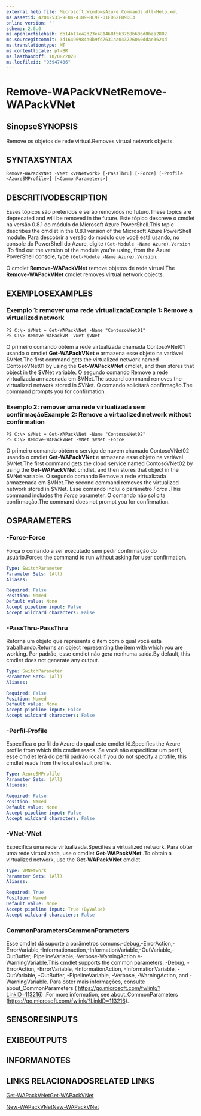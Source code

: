 ```yaml
---
external help file: Microsoft.WindowsAzure.Commands.dll-Help.xml
ms.assetid: 42042533-9F84-4189-8C9F-01FD62F89DC3
online version: ''
schema: 2.0.0
ms.openlocfilehash: db14b17e42d23e481468f563768b606d8baa2802
ms.sourcegitcommit: 3d16496984a0b9fd7631aa043726060ddae3624d
ms.translationtype: MT
ms.contentlocale: pt-BR
ms.lasthandoff: 10/08/2020
ms.locfileid: "93947406"
---
```

# <span data-ttu-id="e5996-101">Remove-WAPackVNet</span><span class="sxs-lookup"><span data-stu-id="e5996-101">Remove-WAPackVNet</span></span>

## <span data-ttu-id="e5996-102">Sinopse</span><span class="sxs-lookup"><span data-stu-id="e5996-102">SYNOPSIS</span></span>
<span data-ttu-id="e5996-103">Remove os objetos de rede virtual.</span><span class="sxs-lookup"><span data-stu-id="e5996-103">Removes virtual network objects.</span></span>

## <span data-ttu-id="e5996-104">SYNTAX</span><span class="sxs-lookup"><span data-stu-id="e5996-104">SYNTAX</span></span>

```
Remove-WAPackVNet -VNet <VMNetwork> [-PassThru] [-Force] [-Profile <AzureSMProfile>] [<CommonParameters>]
```

## <span data-ttu-id="e5996-105">DESCRITIVO</span><span class="sxs-lookup"><span data-stu-id="e5996-105">DESCRIPTION</span></span>
<span data-ttu-id="e5996-106">Esses tópicos são preteridos e serão removidos no futuro.</span><span class="sxs-lookup"><span data-stu-id="e5996-106">These topics are deprecated and will be removed in the future.</span></span>
<span data-ttu-id="e5996-107">Este tópico descreve o cmdlet na versão 0.8.1 do módulo do Microsoft Azure PowerShell.</span><span class="sxs-lookup"><span data-stu-id="e5996-107">This topic describes the cmdlet in the 0.8.1 version of the Microsoft Azure PowerShell module.</span></span>
<span data-ttu-id="e5996-108">Para descobrir a versão do módulo que você está usando, no console do PowerShell do Azure, digite `(Get-Module -Name Azure).Version` .</span><span class="sxs-lookup"><span data-stu-id="e5996-108">To find out the version of the module you're using, from the Azure PowerShell console, type `(Get-Module -Name Azure).Version`.</span></span>

<span data-ttu-id="e5996-109">O cmdlet **Remove-WAPackVNet** remove objetos de rede virtual.</span><span class="sxs-lookup"><span data-stu-id="e5996-109">The **Remove-WAPackVNet** cmdlet removes virtual network objects.</span></span>

## <span data-ttu-id="e5996-110">EXEMPLOS</span><span class="sxs-lookup"><span data-stu-id="e5996-110">EXAMPLES</span></span>

### <span data-ttu-id="e5996-111">Exemplo 1: remover uma rede virtualizada</span><span class="sxs-lookup"><span data-stu-id="e5996-111">Example 1: Remove a virtualized network</span></span>
```
PS C:\> $VNet = Get-WAPackVNet -Name "ContosoVNet01"
PS C:\> Remove-WAPackVM -VNet $VNet
```

<span data-ttu-id="e5996-112">O primeiro comando obtém a rede virtualizada chamada ContosoVNet01 usando o cmdlet **Get-WAPackVNet** e armazena esse objeto na variável $VNet.</span><span class="sxs-lookup"><span data-stu-id="e5996-112">The first command gets the virtualized network named ContosoVNet01 by using the **Get-WAPackVNet** cmdlet, and then stores that object in the $VNet variable.</span></span>
<span data-ttu-id="e5996-113">O segundo comando Remove a rede virtualizada armazenada em $VNet.</span><span class="sxs-lookup"><span data-stu-id="e5996-113">The second command removes the virtualized network stored in $VNet.</span></span>
<span data-ttu-id="e5996-114">O comando solicitará confirmação.</span><span class="sxs-lookup"><span data-stu-id="e5996-114">The command prompts you for confirmation.</span></span>

### <span data-ttu-id="e5996-115">Exemplo 2: remover uma rede virtualizada sem confirmação</span><span class="sxs-lookup"><span data-stu-id="e5996-115">Example 2: Remove a virtualized network without confirmation</span></span>
```
PS C:\> $VNet = Get-WAPackVNet -Name "ContosoVNet02"
PS C:\> Remove-WAPackVNet -VNet $VNet -Force
```

<span data-ttu-id="e5996-116">O primeiro comando obtém o serviço de nuvem chamado ContosoVNet02 usando o cmdlet **Get-WAPackVNet** e armazena esse objeto na variável $VNet.</span><span class="sxs-lookup"><span data-stu-id="e5996-116">The first command gets the cloud service named ContosoVNet02 by using the **Get-WAPackVNet** cmdlet, and then stores that object in the $VNet variable.</span></span>
<span data-ttu-id="e5996-117">O segundo comando Remove a rede virtualizada armazenada em $VNet.</span><span class="sxs-lookup"><span data-stu-id="e5996-117">The second command removes the virtualized network stored in $VNet.</span></span>
<span data-ttu-id="e5996-118">Esse comando inclui o parâmetro *Force* .</span><span class="sxs-lookup"><span data-stu-id="e5996-118">This command includes the *Force* parameter.</span></span>
<span data-ttu-id="e5996-119">O comando não solicita confirmação.</span><span class="sxs-lookup"><span data-stu-id="e5996-119">The command does not prompt you for confirmation.</span></span>

## <span data-ttu-id="e5996-120">OS</span><span class="sxs-lookup"><span data-stu-id="e5996-120">PARAMETERS</span></span>

### <span data-ttu-id="e5996-121">-Force</span><span class="sxs-lookup"><span data-stu-id="e5996-121">-Force</span></span>
<span data-ttu-id="e5996-122">Força o comando a ser executado sem pedir confirmação do usuário.</span><span class="sxs-lookup"><span data-stu-id="e5996-122">Forces the command to run without asking for user confirmation.</span></span>

```yaml
Type: SwitchParameter
Parameter Sets: (All)
Aliases:

Required: False
Position: Named
Default value: None
Accept pipeline input: False
Accept wildcard characters: False
```

### <span data-ttu-id="e5996-123">-PassThru</span><span class="sxs-lookup"><span data-stu-id="e5996-123">-PassThru</span></span>
<span data-ttu-id="e5996-124">Retorna um objeto que representa o item com o qual você está trabalhando.</span><span class="sxs-lookup"><span data-stu-id="e5996-124">Returns an object representing the item with which you are working.</span></span>
<span data-ttu-id="e5996-125">Por padrão, esse cmdlet não gera nenhuma saída.</span><span class="sxs-lookup"><span data-stu-id="e5996-125">By default, this cmdlet does not generate any output.</span></span>

```yaml
Type: SwitchParameter
Parameter Sets: (All)
Aliases:

Required: False
Position: Named
Default value: None
Accept pipeline input: False
Accept wildcard characters: False
```

### <span data-ttu-id="e5996-126">-Perfil</span><span class="sxs-lookup"><span data-stu-id="e5996-126">-Profile</span></span>
<span data-ttu-id="e5996-127">Especifica o perfil do Azure do qual este cmdlet lê.</span><span class="sxs-lookup"><span data-stu-id="e5996-127">Specifies the Azure profile from which this cmdlet reads.</span></span>
<span data-ttu-id="e5996-128">Se você não especificar um perfil, esse cmdlet lerá do perfil padrão local.</span><span class="sxs-lookup"><span data-stu-id="e5996-128">If you do not specify a profile, this cmdlet reads from the local default profile.</span></span>

```yaml
Type: AzureSMProfile
Parameter Sets: (All)
Aliases:

Required: False
Position: Named
Default value: None
Accept pipeline input: False
Accept wildcard characters: False
```

### <span data-ttu-id="e5996-129">-VNet</span><span class="sxs-lookup"><span data-stu-id="e5996-129">-VNet</span></span>
<span data-ttu-id="e5996-130">Especifica uma rede virtualizada.</span><span class="sxs-lookup"><span data-stu-id="e5996-130">Specifies a virtualized network.</span></span>
<span data-ttu-id="e5996-131">Para obter uma rede virtualizada, use o cmdlet **Get-WAPackVNet** .</span><span class="sxs-lookup"><span data-stu-id="e5996-131">To obtain a virtualized network, use the **Get-WAPackVNet** cmdlet.</span></span>

```yaml
Type: VMNetwork
Parameter Sets: (All)
Aliases:

Required: True
Position: Named
Default value: None
Accept pipeline input: True (ByValue)
Accept wildcard characters: False
```

### <span data-ttu-id="e5996-132">CommonParameters</span><span class="sxs-lookup"><span data-stu-id="e5996-132">CommonParameters</span></span>
<span data-ttu-id="e5996-133">Esse cmdlet dá suporte a parâmetros comuns:-debug,-ErrorAction,-ErrorVariable,-Informationaction,-InformationVariable,-OutVariable,-OutBuffer,-PipelineVariable,-Verbose-WarningAction e-WarningVariable.</span><span class="sxs-lookup"><span data-stu-id="e5996-133">This cmdlet supports the common parameters: -Debug, -ErrorAction, -ErrorVariable, -InformationAction, -InformationVariable, -OutVariable, -OutBuffer, -PipelineVariable, -Verbose, -WarningAction, and -WarningVariable.</span></span> <span data-ttu-id="e5996-134">Para obter mais informações, consulte about_CommonParameters ( https://go.microsoft.com/fwlink/?LinkID=113216) .</span><span class="sxs-lookup"><span data-stu-id="e5996-134">For more information, see about_CommonParameters (https://go.microsoft.com/fwlink/?LinkID=113216).</span></span>

## <span data-ttu-id="e5996-135">SENSORES</span><span class="sxs-lookup"><span data-stu-id="e5996-135">INPUTS</span></span>

## <span data-ttu-id="e5996-136">EXIBE</span><span class="sxs-lookup"><span data-stu-id="e5996-136">OUTPUTS</span></span>

## <span data-ttu-id="e5996-137">INFORMA</span><span class="sxs-lookup"><span data-stu-id="e5996-137">NOTES</span></span>

## <span data-ttu-id="e5996-138">LINKS RELACIONADOS</span><span class="sxs-lookup"><span data-stu-id="e5996-138">RELATED LINKS</span></span>

[<span data-ttu-id="e5996-139">Get-WAPackVNet</span><span class="sxs-lookup"><span data-stu-id="e5996-139">Get-WAPackVNet</span></span>](./Get-WAPackVNet.md)

[<span data-ttu-id="e5996-140">New-WAPackVNet</span><span class="sxs-lookup"><span data-stu-id="e5996-140">New-WAPackVNet</span></span>](./New-WAPackVNet.md)


